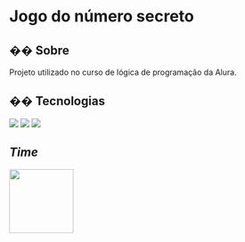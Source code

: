 <h1>Jogo do número secreto</h1>

<h2>�� Sobre</h2>
<p>Projeto utilizado no curso de lógica de programação da Alura.</p>

## �� Tecnologias
<div>
  <img src="https://img.shields.io/badge/HTML-239120?style=for-the-badge&logo=html5&logoColor=white">
  <img src="https://img.shields.io/badge/CSS-239120?&style=for-the-badge&logo=css3&logoColor=white">
  <img src="https://img.shields.io/badge/JavaScript-F7DF1E?style=for-the-badge&logo=javascript&logoColor=black">
</div>

## *Time*
<img loading="lazzy" src="https://avatars.githubusercontent.com/u/199991280?s=4" width=115><br>
